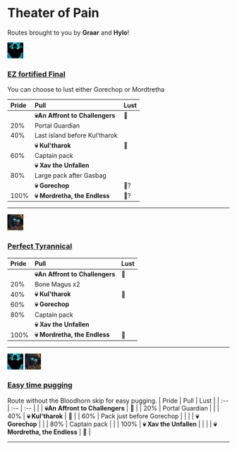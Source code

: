 # Theater of Pain


Routes brought to you by **Graar** and **Hylo**!



![Fortified](../__media/fortified.png)

### [EZ fortified Final](https://raw.githubusercontent.com/holicron/Routes/main/Theater%20of%20Pain/EZ_Fortified_Final.txt)
You can choose to lust either Gorechop or Mordtretha

| Pride | Pull | Lust |
| :-- | :-- | :-- |
| | **💀An Affront to Challengers** | 💢 |
| 20% | Portal Guardian | |
| 40%  | Last island before Kul'tharok | |
|   | **💀 Kul'tharok** | 💢 |
| 60%  | Captain pack | |
|  | **💀 Xav the Unfallen** | |
| 80% | Large pack after Gasbag | |
| |  **💀 Gorechop** | 💢? |
| 100% | **💀 Mordretha, the Endless** | 💢? |

---


![Perfect Tyrannical](../__media/tyrannical.png)

### [Perfect Tyrannical](https://raw.githubusercontent.com/holicron/Routes/main/Theater%20of%20Pain/Perfect_Tyrannical.txt)

| Pride | Pull | Lust |
| :-- | :-- | :-- |
| | **💀An Affront to Challengers** | 💢 |
| 20% | Bone Magus x2 | |
| 40% | **💀 Kul'tharok** | 💢 |
| 60% | **💀 Gorechop** | |
| 80%  | Captain pack | |
|  | **💀 Xav the Unfallen** |  |
| 100% | **💀 Mordretha, the Endless** | 💢 |

---

![Fortified](../__media/fortified.png) ![Tyrannical](../__media/tyrannical.png)

### [Easy time pugging](https://raw.githubusercontent.com/holicron/Routes/main/Theater%20of%20Pain/Easy_time_pugging.txt)
Route without the Bloodhorn skip for easy pugging.
| Pride | Pull | Lust |
| :-- | :-- | :-- |
| | **💀An Affront to Challengers** | 💢 |
| 20%  | Portal Guardian | |
| 40% | **💀 Kul'tharok** | 💢 |
| 60% | Pack just before Gorechop |  |
| | **💀 Gorechop** |  |
| 80% | Captain pack |  |
| 100% | **💀 Xav the Unfallen** |  |
|  | **💀 Mordretha, the Endless** | 💢 |

---
